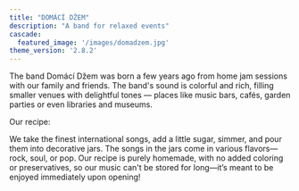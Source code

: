 ```yaml
---
title: "DOMÁCÍ DŽEM"
description: "A band for relaxed events"
cascade:
  featured_image: '/images/domadzem.jpg'
theme_version: '2.8.2'
---
```


The band Domácí Džem was born a few years ago from home jam sessions with our family and friends. The band's sound is colorful and rich, filling smaller venues with delightful tones — places like music bars, cafés, garden parties or even libraries and museums.

Our recipe:  

We take the finest international songs, add a little sugar, simmer, and pour them into decorative jars. The songs in the jars come in various flavors—rock, soul, or pop. Our recipe is purely homemade, with no added coloring or preservatives, so our music can't be stored for long—it’s meant to be enjoyed immediately upon opening! 
